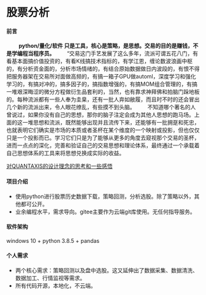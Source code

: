 # 股票分析
#### 前言
　　 **python/量化/软件 只是工具，核心是策略，是思想。交易的目的是赚钱，不是学编程当程序员。** 
　　“交易这门手艺发展了这么多年，流派可谓五花八门，有看基本面搞价值投资的，有看K线搞技术指标的，有学江恩，缠论数波浪画中枢的，有分析资金面的，分析市场情绪的，有结合原始数据做日内波段的，有恨不得把服务器架在交易所对面做高频的，有搞一箱子GPU做automl，深度学习和强化学习的，有搞对冲的，搞多因子的，搞指数增强的，有搞MOM组合管理的，有搞一堆艰深晦涩的微分方程做衍生品套利的，当然，也有靠求神拜佛和拍脑门跺地板的。每种流派都有一些人奉为圭臬，还有一批人弃如敝履，而且时不时的还会冒出几个新的流派出来，令人眼花缭乱，有些摸不到头脑。
　　不知道哪个著名的人曾说过，如果你没有自己的思想，那你的脑子注定会成为其他人思想的跑马场。上面的这一堆思想和流派，既然能够出现并且流传下来，还能够有一批拥趸和死忠，也就表明它们确实是市场的本质或者圣杯在某个维度的一个映射或投影，但也仅仅只是一个投影而已。学习它们只是为了能够从更多的角度去窥视那个交易的圣杯，进而一点点的深化，完善和验证自己的交易思想和理论体系，最终通过一个承载着自己思想体系的工具来将思想兑换成实际的收益。

[对QUANTAXIS的设计理念的思考和一些感悟](http://www.yutiansut.com:3000/topic/5f5ee1775778f910c1ba7a97)




#### 项目介绍
- 使用python进行股票历史数据下载，策略回测，分析选股。除了策略以外，其他都可公开。
- 业余编程水平，需求导向。gitee主要作为云端git库使用。无任何指导服务。


#### 软件架构
windows 10 + python 3.8.5 + pandas

#### 个人需求
- 两个核心需求：策略回测以及盘中选股。这又延伸出了数据采集、数据清洗、数据加工、行情监视等需求。
- 所有代码开源，本地化，不云端。